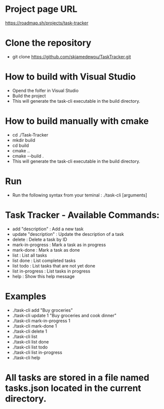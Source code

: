 # Project page URL
https://roadmap.sh/projects/task-tracker

# Clone the repository 
- git clone https://github.com/skjamedewou/TaskTracker.git

# How to build with Visual Studio 
- Opend the folfer in Visual Studio
- Build the project
- This will generate the task-cli executable in the build directory.

# How to build manually with cmake
- cd ./Task-Tracker
- mkdir build
- cd build
- cmake ..
- cmake --build .
- This will generate the task-cli executable in the build directory.

# Run
- Run the following syntax from your teminal : ./task-cli <command> [arguments]

# Task Tracker - Available Commands:
- add "description"           : Add a new task
- update <id> "description"   : Update the description of a task
- delete <id>                 : Delete a task by ID
- mark-in-progress <id>       : Mark a task as in progress
- mark-done <id>              : Mark a task as done
- list                        : List all tasks
- list done                   : List completed tasks
- list todo                   : List tasks that are not yet done
- list in-progress            : List tasks in progress
- help                        : Show this help message
  
# Examples 
- ./task-cli add "Buy groceries"
- ./task-cli update 1 "Buy groceries and cook dinner"
- ./task-cli mark-in-progress 1
- ./task-cli mark-done 1
- ./task-cli delete 1
- ./task-cli list
- ./task-cli list done
- ./task-cli list todo
- ./task-cli list in-progress
- ./task-cli help

# All tasks are stored in a file named tasks.json located in the current directory.